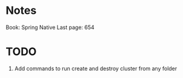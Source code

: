 # Notes
Book: Spring Native
Last page: 654

# TODO

1. Add commands to run create and destroy cluster from any folder